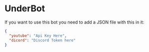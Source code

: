 # UnderBot

If you want to use this bot you need to add a JSON file with this in it:
```json
{
  "youtube": "Api Key Here",
  "dicord": "Discord Token here"
}
```
